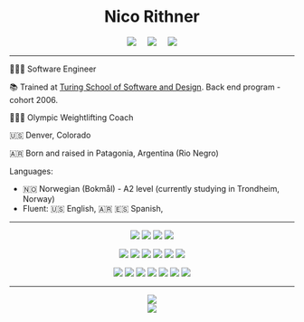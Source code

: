 <div align="center">
  
  # Nico Rithner
  
</div>

<p align="center">
  <a target="_blank"href="https://www.linkedin.com/in/nicorithner/"><img src="https://img.shields.io/badge/linkedin-%230077B5.svg?&style=for-the-badge&logo=linkedin&logoColor=white" /></a>&nbsp;&nbsp;&nbsp;&nbsp;
  <a href="mailto:nicorithner@gmail.com?subject=Message%20From%20my%20Github"><img src="https://img.shields.io/badge/gmail-%23D14836.svg?&style=for-the-badge&logo=gmail&logoColor=white" /></a>&nbsp;&nbsp;&nbsp;&nbsp;
  <a target="_blank" href="https://www.nicorithner.com"> <img src="https://img.shields.io/badge/grab my resume-F80000?style=for-the-badge" /> </a>
</p>

<hr/>

👨🏻‍💻   Software Engineer

📚   Trained at [Turing School of Software and Design](https://turing.io/). Back end program - cohort 2006.

🏋🏻‍♂️   Olympic Weightlifting Coach

🇺🇸   Denver, Colorado 

🇦🇷  Born and raised in Patagonia, Argentina (Rio Negro)

Languages:
  - 🇳🇴 Norwegian (Bokmål) - A2 level (currently studying in Trondheim, Norway)
  - Fluent: 🇺🇸 English, 🇦🇷 🇪🇸 Spanish, <br/> 

<hr/>

<p align="center">
<img src="https://img.shields.io/badge/Ruby-CC342D?style=for-the-badge&logo=ruby&logoColor=white"/>
<img src="https://img.shields.io/badge/JavaScript-323330?style=for-the-badge&logo=javascript&logoColor=F7DF1E"/>
<img src="https://img.shields.io/badge/CSS3-1572B6?style=for-the-badge&logo=css3&logoColor=white"/>
<img src="https://img.shields.io/badge/HTML5-E34F26?style=for-the-badge&logo=html5&logoColor=white"/>
</p>

<p align="center">
<img src="https://img.shields.io/badge/Ruby_on_Rails-CC0000?style=for-the-badge&logo=ruby-on-rails&logoColor=white" />
<img src="https://img.shields.io/badge/Node.js-339933?style=for-the-badge&logo=nodedotjs&logoColor=white"/>
<img src="https://img.shields.io/badge/Express.js-000000?style=for-the-badge&logo=express&logoColor=white"/>
<img src="https://img.shields.io/badge/React-20232A?style=for-the-badge&logo=react&logoColor=61DAFB" />
<img src="https://img.shields.io/badge/Jest-C21325?style=for-the-badge&logo=jest&logoColor=white"/>
  <img src="https://img.shields.io/badge/Rspec%20-677d2b.svg?&style=for-the-badge&logo=rspec&logoColor=white" />
</p>

<p align="center">
<img src="https://img.shields.io/badge/VIM-%2311AB00.svg?&style=for-the-badge&logo=vim&logoColor=white"/>
<img src="https://img.shields.io/badge/NeoVim-%2357A143.svg?&style=for-the-badge&logo=neovim&logoColor=white"/>
<img src="https://img.shields.io/badge/Visual_Studio_Code-0078D4?style=for-the-badge&logo=visual%20studio%20code&logoColor=white"/>
<img src="https://img.shields.io/badge/PostgreSQL-316192?style=for-the-badge&logo=postgresql&logoColor=white"/>
<img src="https://img.shields.io/badge/GIT-E44C30?style=for-the-badge&logo=git&logoColor=white"/>
<img src="https://img.shields.io/badge/Amazon_AWS-FF9900?style=for-the-badge&logo=amazonaws&logoColor=white" /> 
<img src="https://img.shields.io/badge/Heroku-430098?style=for-the-badge&logo=heroku&logoColor=white"/>
</p>

<hr/>
<div align="center">
<img
  src="https://github-readme-stats.vercel.app/api?username=nicorithner&show_icons=true&theme=react&&hide_border=true"
/>
<br />
<img
  src="https://github-readme-streak-stats.herokuapp.com/?user=nicorithner&&theme=react&&hide_border=true"
/>
</div>

<!--
**nicorithner/nicorithner** is a ✨ _special_ ✨ repository because its `README.md` (this file) appears on your GitHub profile.
